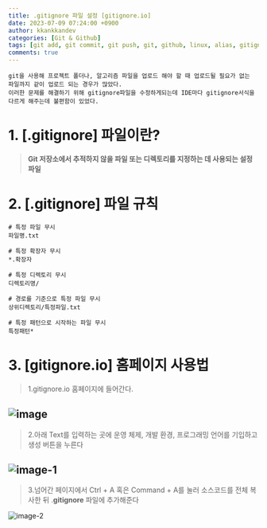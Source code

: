 ```yaml
---
title: .gitignore 파일 설정 [gitignore.io]
date: 2023-07-09 07:24:00 +0900
author: kkankkandev
categories: [Git & Github]
tags: [git add, git commit, git push, git, github, linux, alias, gitignore, .gitignore, gitignore.io]     # TAG names should always be lowercase
comments: true
---
```


    git을 사용해 프로젝트 폴더나, 알고리즘 파일을 업로드 해야 할 때 업로드될 필요가 없는 파일까지 같이 업로드 되는 경우가 많았다.
    이러한 문제를 해결하기 위해 gitignore파일을 수정하게되는데 IDE마다 gitignore서식을 다르게 해주는데 불편함이 있었다.
    
# 1. [.gitignore] 파일이란?
>  **Git 저장소에서 추적하지 않을 파일 또는 디렉토리를 지정하는 데 사용되는 설정 파일**


# 2. [.gitignore] 파일 규칙
``` gitignore
# 특정 파일 무시
파일명.txt

# 특정 확장자 무시
*.확장자

# 특정 디렉토리 무시
디렉토리명/

# 경로를 기준으로 특정 파일 무시
상위디렉토리/특정파일.txt

# 특정 패턴으로 시작하는 파일 무시
특정패턴*
```

# 3. [gitignore.io] 홈페이지 사용법
> 1.gitignore.io 홈페이지에 들어간다.

![image](https://github.com/War-Oxi/war-oxi.github.io/assets/72260110/10da090c-58f9-4cba-a431-7449611702e5)
---
> 2.아래 Text를 입력하는 곳에 운영 체제, 개발 환경, 프로그래밍 언어를 기입하고 생성 버튼을 누른다   

![image-1](https://github.com/War-Oxi/war-oxi.github.io/assets/72260110/e63013d7-3093-4c9a-bb70-bef2792bfacf)
---
> 3.넘어간 페이지에서 Ctrl + A 혹은 Command + A를 눌러 소스코드를 전체 복사한 뒤 .**gitignore** 파일에 추가해준다

![image-2](https://github.com/War-Oxi/war-oxi.github.io/assets/72260110/3fd3da45-c3ce-4fdf-bf24-4c7e3aaedce9)
